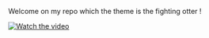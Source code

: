 Welcome on my repo which the theme is the fighting otter !


[![Watch the video](https://user-images.githubusercontent.com/112947696/188628681-f097d455-ecff-46cc-b832-b10bb87357c3.png)](https://www.youtube.com/watch?v=uYyzZJSZSlk)
